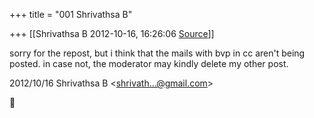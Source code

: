 +++
title = "001 Shrivathsa B"

+++
[[Shrivathsa B	2012-10-16, 16:26:06 [Source](https://groups.google.com/g/bvparishat/c/BR9F6kSuXY4)]]



sorry for the repost, but i think that the mails with bvp in cc aren't being posted. in case not, the moderator may kindly delete my other post.  
  

2012/10/16 Shrivathsa B \<[shrivath...@gmail.com]()\>



